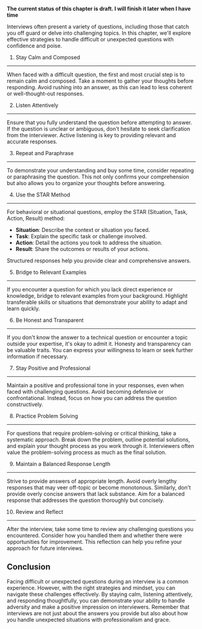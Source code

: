 **The current status of this chapter is draft. I will finish it later when I have time**

Interviews often present a variety of questions, including those that catch you off guard or delve into challenging topics. In this chapter, we'll explore effective strategies to handle difficult or unexpected questions with confidence and poise.

1. Stay Calm and Composed
-------------------------

When faced with a difficult question, the first and most crucial step is to remain calm and composed. Take a moment to gather your thoughts before responding. Avoid rushing into an answer, as this can lead to less coherent or well-thought-out responses.

2. Listen Attentively
---------------------

Ensure that you fully understand the question before attempting to answer. If the question is unclear or ambiguous, don't hesitate to seek clarification from the interviewer. Active listening is key to providing relevant and accurate responses.

3. Repeat and Paraphrase
------------------------

To demonstrate your understanding and buy some time, consider repeating or paraphrasing the question. This not only confirms your comprehension but also allows you to organize your thoughts before answering.

4. Use the STAR Method
----------------------

For behavioral or situational questions, employ the STAR (Situation, Task, Action, Result) method:

* **Situation**: Describe the context or situation you faced.
* **Task**: Explain the specific task or challenge involved.
* **Action**: Detail the actions you took to address the situation.
* **Result**: Share the outcomes or results of your actions.

Structured responses help you provide clear and comprehensive answers.

5. Bridge to Relevant Examples
------------------------------

If you encounter a question for which you lack direct experience or knowledge, bridge to relevant examples from your background. Highlight transferable skills or situations that demonstrate your ability to adapt and learn quickly.

6. Be Honest and Transparent
----------------------------

If you don't know the answer to a technical question or encounter a topic outside your expertise, it's okay to admit it. Honesty and transparency can be valuable traits. You can express your willingness to learn or seek further information if necessary.

7. Stay Positive and Professional
---------------------------------

Maintain a positive and professional tone in your responses, even when faced with challenging questions. Avoid becoming defensive or confrontational. Instead, focus on how you can address the question constructively.

8. Practice Problem Solving
---------------------------

For questions that require problem-solving or critical thinking, take a systematic approach. Break down the problem, outline potential solutions, and explain your thought process as you work through it. Interviewers often value the problem-solving process as much as the final solution.

9. Maintain a Balanced Response Length
--------------------------------------

Strive to provide answers of appropriate length. Avoid overly lengthy responses that may veer off-topic or become monotonous. Similarly, don't provide overly concise answers that lack substance. Aim for a balanced response that addresses the question thoroughly but concisely.

10. Review and Reflect
----------------------

After the interview, take some time to review any challenging questions you encountered. Consider how you handled them and whether there were opportunities for improvement. This reflection can help you refine your approach for future interviews.

Conclusion
----------

Facing difficult or unexpected questions during an interview is a common experience. However, with the right strategies and mindset, you can navigate these challenges effectively. By staying calm, listening attentively, and responding thoughtfully, you can demonstrate your ability to handle adversity and make a positive impression on interviewers. Remember that interviews are not just about the answers you provide but also about how you handle unexpected situations with professionalism and grace.
